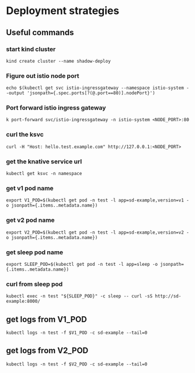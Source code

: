 # Deployment strategies

## Useful commands

### start kind cluster
`kind create cluster --name shadow-deploy`

### Figure out istio node port
`echo $(kubectl get svc istio-ingressgateway --namespace istio-system --output 'jsonpath={.spec.ports[?(@.port==80)].nodePort}')`

### Port forward istio ingress gateway

`k port-forward svc/istio-ingressgateway -n istio-system <NODE_PORT>:80`

### curl the ksvc
`curl -H "Host: hello.test.example.com" http://127.0.0.1:<NODE_PORT>`

### get the knative service url
`kubectl get ksvc -n namespace`

### get v1 pod name
`export V1_POD=$(kubectl get pod -n test -l app=sd-example,version=v1 -o jsonpath={.items..metadata.name})`

### get v2 pod name
`export V2_POD=$(kubectl get pod -n test -l app=sd-example,version=v2 -o jsonpath={.items..metadata.name})`

### get sleep pod name
`export SLEEP_POD=$(kubectl get pod -n test -l app=sleep -o jsonpath={.items..metadata.name})`

### curl from sleep pod
`kubectl exec -n test "${SLEEP_POD}" -c sleep -- curl -sS http://sd-example:8000/`

## get logs from V1_POD

`kubectl logs -n test -f $V1_POD -c sd-example --tail=0`

## get logs from V2_POD

`kubectl logs -n test -f $V2_POD -c sd-example --tail=0`